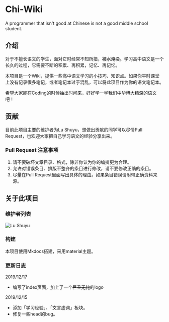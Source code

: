 # Chi-Wiki

 A programmer that isn't good at Chinese is not a good middle school student.

## 介绍

对于不擅长语文的学生，面对它时经常不知所措，~~被水淹没~~。学习高中语文是一个长久的过程，它需要不断的积累、再积累，记忆、再记忆。

本项目是一个Wiki，提供一些高中语文学习的小技巧、知识点。如果你平时课堂上没有记录很多笔记，或者笔记本过于混乱，可以将此项目作为你的语文笔记本。

希望大家能在Coding的时候抽出时间来，好好学一学我们中华博大精深的语文吧！

## 贡献

目前此项目主要的维护者为Lu Shuyu，想做出贡献的同学可以尽情Pull Request，也欢迎大家把自己学习语文的经验分享出来。

### Pull Request 注意事项

1. 请不要破坏文章目录、格式，除非你认为你的编排更为合理。
2. 允许对错误条目、排版不整齐的条目进行修改，请不要修改正确的条目。
3. 尽量在Pull Request里面写出具体的理由。如果条目错误请附带正确资料来源。

## 关于此项目

### 维护者列表

![Lu Shuyu](https://avatars3.githubusercontent.com/u/27007632?s=100&v=1)

### 构建

本项目使用Mkdocs搭建，采用material主题。

### 更新日志

2019/12/17

- 编写了index页面，加上了一个~~巨丑无比~~的logo

2019/12/15

- 添加「学习经验」、「文言虚词」板块。
- 修复一些head的bug。

